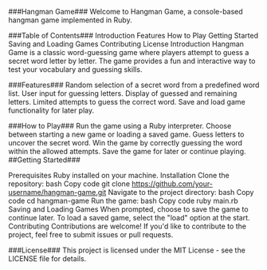 
###Hangman Game###
Welcome to Hangman Game, a console-based hangman game implemented in Ruby.

###Table of Contents###
Introduction
Features
How to Play
Getting Started
Saving and Loading Games
Contributing
License
Introduction
Hangman Game is a classic word-guessing game where players attempt to guess a secret word letter by letter. The game provides a fun and interactive way to test your vocabulary and guessing skills.

###Features###
Random selection of a secret word from a predefined word list.
User input for guessing letters.
Display of guessed and remaining letters.
Limited attempts to guess the correct word.
Save and load game functionality for later play.

###How to Play###
Run the game using a Ruby interpreter.
Choose between starting a new game or loading a saved game.
Guess letters to uncover the secret word.
Win the game by correctly guessing the word within the allowed attempts.
Save the game for later or continue playing.
##Getting Started###

Prerequisites
Ruby installed on your machine.
Installation
Clone the repository:
bash
Copy code
git clone https://github.com/your-username/hangman-game.git
Navigate to the project directory:
bash
Copy code
cd hangman-game
Run the game:
bash
Copy code
ruby main.rb
Saving and Loading Games
When prompted, choose to save the game to continue later.
To load a saved game, select the "load" option at the start.
Contributing
Contributions are welcome! If you'd like to contribute to the project, feel free to submit issues or pull requests.

###License###
This project is licensed under the MIT License - see the LICENSE file for details.
